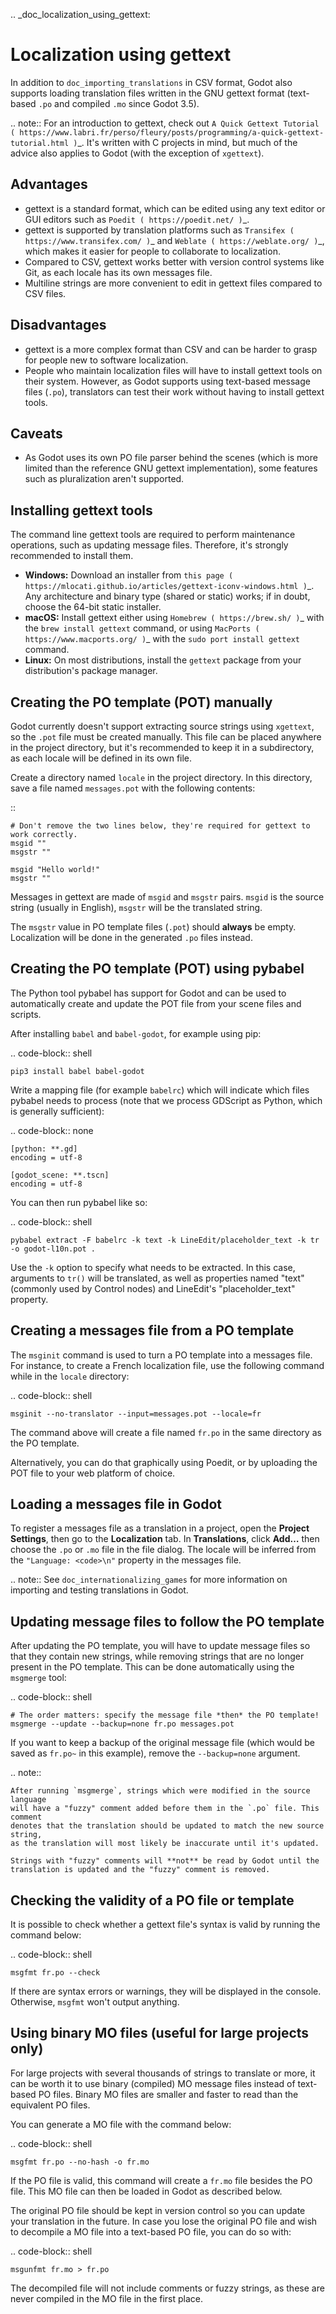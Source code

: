 .. _doc_localization_using_gettext:

Localization using gettext
==========================

In addition to `doc_importing_translations` in CSV format, Godot
also supports loading translation files written in the GNU gettext
format (text-based `.po` and compiled `.mo` since Godot 3.5).

.. note:: For an introduction to gettext, check out
          `A Quick Gettext Tutorial ( https://www.labri.fr/perso/fleury/posts/programming/a-quick-gettext-tutorial.html )`_.
          It's written with C projects in mind, but much of the advice
          also applies to Godot (with the exception of `xgettext`).

Advantages
----------

- gettext is a standard format, which can be edited using any text editor
  or GUI editors such as `Poedit ( https://poedit.net/ )`_.
- gettext is supported by translation platforms such as
  `Transifex ( https://www.transifex.com/ )`_ and `Weblate ( https://weblate.org/ )`_,
  which makes it easier for people to collaborate to localization.
- Compared to CSV, gettext works better with version control systems like Git,
  as each locale has its own messages file.
- Multiline strings are more convenient to edit in gettext files compared
  to CSV files.

Disadvantages
-------------

- gettext is a more complex format than CSV and can be harder to grasp for
  people new to software localization.
- People who maintain localization files will have to install gettext tools
  on their system. However, as Godot supports using text-based message files
  (`.po`), translators can test their work without having to install gettext tools.

Caveats
-------

- As Godot uses its own PO file parser behind the scenes
  (which is more limited than the reference GNU gettext implementation),
  some features such as pluralization aren't supported.

Installing gettext tools
------------------------

The command line gettext tools are required to perform maintenance operations,
such as updating message files. Therefore, it's strongly recommended to
install them.

- **Windows:** Download an installer from
  `this page ( https://mlocati.github.io/articles/gettext-iconv-windows.html )`_.
  Any architecture and binary type (shared or static) works;
  if in doubt, choose the 64-bit static installer.
- **macOS:** Install gettext either using `Homebrew ( https://brew.sh/ )`_
  with the `brew install gettext` command, or using
  `MacPorts ( https://www.macports.org/ )`_ with the
  `sudo port install gettext` command.
- **Linux:** On most distributions, install the `gettext` package from
  your distribution's package manager.

Creating the PO template (POT) manually
---------------------------------------

Godot currently doesn't support extracting source strings using `xgettext`,
so the `.pot` file must be created manually. This file can be placed anywhere
in the project directory, but it's recommended to keep it in a subdirectory, as
each locale will be defined in its own file.

Create a directory named `locale` in the project directory. In this directory,
save a file named `messages.pot` with the following contents:

::

    # Don't remove the two lines below, they're required for gettext to work correctly.
    msgid ""
    msgstr ""

    msgid "Hello world!"
    msgstr ""

Messages in gettext are made of `msgid` and `msgstr` pairs.
`msgid` is the source string (usually in English), `msgstr` will be
the translated string.

The `msgstr` value in PO template files (`.pot`) should **always** be empty.
Localization will be done in the generated `.po` files instead.

Creating the PO template (POT) using pybabel
--------------------------------------------

The Python tool pybabel has support for Godot and can be used to automatically
create and update the POT file from your scene files and scripts.

After installing `babel` and `babel-godot`, for example using pip:

.. code-block:: shell

    pip3 install babel babel-godot

Write a mapping file (for example `babelrc`) which will indicate which files
pybabel needs to process (note that we process GDScript as Python, which is
generally sufficient):

.. code-block:: none

    [python: **.gd]
    encoding = utf-8

    [godot_scene: **.tscn]
    encoding = utf-8

You can then run pybabel like so:

.. code-block:: shell

    pybabel extract -F babelrc -k text -k LineEdit/placeholder_text -k tr -o godot-l10n.pot .

Use the `-k` option to specify what needs to be extracted. In this case,
arguments to `tr()` will be translated, as well
as properties named "text" (commonly used by Control nodes) and LineEdit's
"placeholder_text" property.

Creating a messages file from a PO template
-------------------------------------------

The `msginit` command is used to turn a PO template into a messages file.
For instance, to create a French localization file, use the following command
while in the `locale` directory:

.. code-block:: shell

    msginit --no-translator --input=messages.pot --locale=fr

The command above will create a file named `fr.po` in the same directory
as the PO template.

Alternatively, you can do that graphically using Poedit, or by uploading the
POT file to your web platform of choice.

Loading a messages file in Godot
--------------------------------

To register a messages file as a translation in a project, open the
**Project Settings**, then go to the **Localization** tab.
In **Translations**, click **Add…** then choose the `.po` or `.mo` file
in the file dialog. The locale will be inferred from the
`"Language: <code>\n"` property in the messages file.

.. note:: See `doc_internationalizing_games` for more information on
          importing and testing translations in Godot.

Updating message files to follow the PO template
------------------------------------------------

After updating the PO template, you will have to update message files so
that they contain new strings, while removing strings that are no longer
present in the PO template. This can be done automatically using the
`msgmerge` tool:

.. code-block:: shell

    # The order matters: specify the message file *then* the PO template!
    msgmerge --update --backup=none fr.po messages.pot

If you want to keep a backup of the original message file (which would be
saved as `fr.po~` in this example), remove the `--backup=none` argument.

.. note::

    After running `msgmerge`, strings which were modified in the source language
    will have a "fuzzy" comment added before them in the `.po` file. This comment
    denotes that the translation should be updated to match the new source string,
    as the translation will most likely be inaccurate until it's updated.

    Strings with "fuzzy" comments will **not** be read by Godot until the
    translation is updated and the "fuzzy" comment is removed.

Checking the validity of a PO file or template
----------------------------------------------

It is possible to check whether a gettext file's syntax is valid by running
the command below:

.. code-block:: shell

    msgfmt fr.po --check

If there are syntax errors or warnings, they will be displayed in the console.
Otherwise, `msgfmt` won't output anything.

Using binary MO files (useful for large projects only)
------------------------------------------------------

For large projects with several thousands of strings to translate or more,
it can be worth it to use binary (compiled) MO message files instead of text-based
PO files. Binary MO files are smaller and faster to read than the equivalent
PO files.

You can generate a MO file with the command below:

.. code-block:: shell

    msgfmt fr.po --no-hash -o fr.mo

If the PO file is valid, this command will create a `fr.mo` file besides
the PO file. This MO file can then be loaded in Godot as described below.

The original PO file should be kept in version control so you can update
your translation in the future. In case you lose the original PO file and
wish to decompile a MO file into a text-based PO file, you can do so with:

.. code-block:: shell

    msgunfmt fr.mo > fr.po

The decompiled file will not include comments or fuzzy strings, as these are
never compiled in the MO file in the first place.
